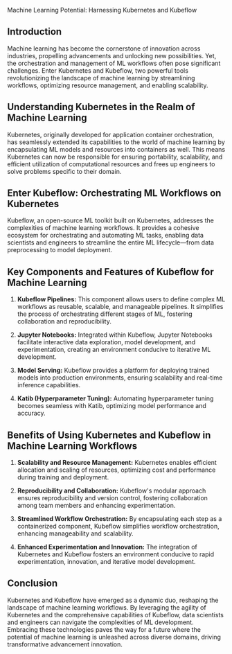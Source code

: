 Machine Learning Potential: Harnessing Kubernetes and Kubeflow

## Introduction
Machine learning has become the cornerstone of innovation across industries, propelling advancements and unlocking new possibilities. Yet, the orchestration and management of ML workflows often pose significant challenges. Enter Kubernetes and Kubeflow, two powerful tools revolutionizing the landscape of machine learning by streamlining workflows, optimizing resource management, and enabling scalability.

## Understanding Kubernetes in the Realm of Machine Learning
Kubernetes, originally developed for application container orchestration, has seamlessly extended its capabilities to the world of machine learning by encapsulating ML models and resources into containers as well. This means Kubernetes can now be responsible for ensuring portability, scalability, and efficient utilization of computational resources and frees up engineers to solve problems specific to their domain.

## Enter Kubeflow: Orchestrating ML Workflows on Kubernetes
Kubeflow, an open-source ML toolkit built on Kubernetes, addresses the complexities of machine learning workflows. It provides a cohesive ecosystem for orchestrating and automating ML tasks, enabling data scientists and engineers to streamline the entire ML lifecycle—from data preprocessing to model deployment.

## Key Components and Features of Kubeflow for Machine Learning
1. **Kubeflow Pipelines:** This component allows users to define complex ML workflows as reusable, scalable, and manageable pipelines. It simplifies the process of orchestrating different stages of ML, fostering collaboration and reproducibility.
   
2. **Jupyter Notebooks:** Integrated within Kubeflow, Jupyter Notebooks facilitate interactive data exploration, model development, and experimentation, creating an environment conducive to iterative ML development.
   
3. **Model Serving:** Kubeflow provides a platform for deploying trained models into production environments, ensuring scalability and real-time inference capabilities.
   
4. **Katib (Hyperparameter Tuning):** Automating hyperparameter tuning becomes seamless with Katib, optimizing model performance and accuracy.

## Benefits of Using Kubernetes and Kubeflow in Machine Learning Workflows
1. **Scalability and Resource Management:** Kubernetes enables efficient allocation and scaling of resources, optimizing cost and performance during training and deployment.
   
2. **Reproducibility and Collaboration:** Kubeflow's modular approach ensures reproducibility and version control, fostering collaboration among team members and enhancing experimentation.
   
3. **Streamlined Workflow Orchestration:** By encapsulating each step as a containerized component, Kubeflow simplifies workflow orchestration, enhancing manageability and scalability.
   
4. **Enhanced Experimentation and Innovation:** The integration of Kubernetes and Kubeflow fosters an environment conducive to rapid experimentation, innovation, and iterative model development.

## Conclusion
Kubernetes and Kubeflow have emerged as a dynamic duo, reshaping the landscape of machine learning workflows. By leveraging the agility of Kubernetes and the comprehensive capabilities of Kubeflow, data scientists and engineers can navigate the complexities of ML development. Embracing these technologies paves the way for a future where the potential of machine learning is unleashed across diverse domains, driving transformative advancement innovation.
